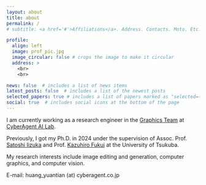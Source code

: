 ```yaml
---
layout: about
title: about
permalink: /
# subtitle: <a href='#'>Affiliations</a>. Address. Contacts. Moto. Etc.

profile:
  align: left
  image: prof_pic.jpg
  image_circular: false # crops the image to make it circular
  address: >
    <br>
    <br>

news: false  # includes a list of news items
latest_posts: false  # includes a list of the newest posts
selected_papers: true # includes a list of papers marked as "selected={true}"
social: true  # includes social icons at the bottom of the page
---
```


I am currently working as a research engineer in the [Graphics Team](https://research.cyberagent.ai/research/computer-graphics/) at [CyberAgent AI Lab](https://cyberagent.ai/ailab/).

Previously, I got my Ph.D. in 2024 under the supervision of Assoc. Prof. [Satoshi Iizuka](http://iizuka.cs.tsukuba.ac.jp/index_eng.html) and Prof. [Kazuhiro Fukui](http://www.cvlab.cs.tsukuba.ac.jp/~kfukui/english/indexE.html) at the University of Tsukuba.

My research interests include image editing and generation, computer graphics, and computer vision.

E-mail: huang_yuantian (at) cyberagent.co.jp